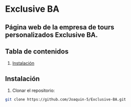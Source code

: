 # Exclusive BA

## Página web de la empresa de tours personalizados Exclusive BA.

## Tabla de contenidos
1. [Instalación](#instalación)

## Instalación
1. Clonar el repositorio:
  ```sh
  git clone https://github.com/Joaquin-5/Exclusive-BA.git
  ```
